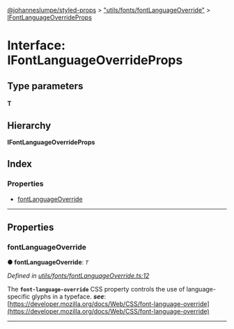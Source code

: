 [@johanneslumpe/styled-props](../README.md) > ["utils/fonts/fontLanguageOverride"](../modules/_utils_fonts_fontlanguageoverride_.md) > [IFontLanguageOverrideProps](../interfaces/_utils_fonts_fontlanguageoverride_.ifontlanguageoverrideprops.md)

# Interface: IFontLanguageOverrideProps

## Type parameters
#### T 
## Hierarchy

**IFontLanguageOverrideProps**

## Index

### Properties

* [fontLanguageOverride](_utils_fonts_fontlanguageoverride_.ifontlanguageoverrideprops.md#fontlanguageoverride)

---

## Properties

<a id="fontlanguageoverride"></a>

###  fontLanguageOverride

**● fontLanguageOverride**: *`T`*

*Defined in [utils/fonts/fontLanguageOverride.ts:12](https://github.com/johanneslumpe/styled-props/blob/3abf398/src/utils/fonts/fontLanguageOverride.ts#L12)*

The **`font-language-override`** CSS property controls the use of language-specific glyphs in a typeface.
*__see__*: [https://developer.mozilla.org/docs/Web/CSS/font-language-override](https://developer.mozilla.org/docs/Web/CSS/font-language-override)

___

